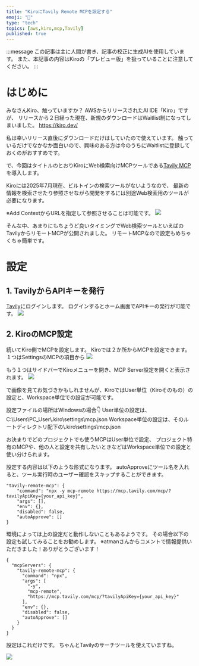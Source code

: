 ```yaml
---
title: "KiroにTavily Remote MCPを設定する"
emoji: "👻"
type: "tech"
topics: [aws,kiro,mcp,Tavily]
published: true
---
```


:::message
この記事は主に人間が書き、記事の校正に生成AIを使用しています。
また、本記事の内容はKiroの「プレビュー版」を扱っていることに注意してください。
:::

# はじめに
みなさんKiro、触っていますか？
AWSからリリースされたAI IDE「Kiro」ですが、
リリースから２日経った現在、新規のダウンロードはWaitlist制になってしまいました。
https://kiro.dev/

私は幸いリリース直後にダウンロードだけはしていたので使えています。
触っているだけでなかなか面白いので、興味のある方は今のうちにWaitlistに登録しておくのがおすすめです。

で、今回はタイトルのとおりKiroにWeb検索向けMCPツールである[Tavily MCP](https://github.com/tavily-ai/tavily-mcp)を導入します。

Kiroには2025年7月現在、ビルトインの検索ツールがないようなので、
最新の情報を検索させたり参照させながら開発をするには別途Web検索用のツールが必要になります。

※Add ContextからURLを指定して参照させることは可能です。
![](https://storage.googleapis.com/zenn-user-upload/23cc741b187b-20250717.png)


そんな中、あまりにもちょうど良いタイミングでWeb検索ツールといえばのTavilyからリモートMCPが公開されました。
リモートMCPなので設定もめちゃくちゃ簡単です。


# 設定

## 1. TavilyからAPIキーを発行

[Tavily](https://app.tavily.com/home)にログインします。
ログインするとホーム画面でAPIキーの発行が可能です。
![](https://storage.googleapis.com/zenn-user-upload/89139be91ea6-20250717.png)


## 2. KiroのMCP設定

続いてKiro側でMCPを設定します。
Kiroでは２か所からMCPを設定できます。
１つはSettingsのMCPの項目から
![](https://storage.googleapis.com/zenn-user-upload/29f2446d042b-20250717.png)

もう１つはサイドバーでKiroメニューを開き、MCP Server設定を開くと表示されます。
![](https://storage.googleapis.com/zenn-user-upload/5f52bd873f00-20250717.png)

で画像を見てお気づきかもしれませんが、KiroではUser単位（Kiroそのもの）の設定と、Workspace単位での設定が可能です。

設定ファイルの場所はWindowsの場合👇
User単位の設定は、C:\Users\PC_User\\.kiro\settings\mcp.json
Workspace単位の設定は、そのルートディレクトリ配下の\\.kiro\settings\mcp.json

お決まりでどのプロジェクトでも使うMCPはUser単位で設定、
プロジェクト特有のMCPや、他の人と設定を共有したいときなどはWorkspace単位での設定と使い分けられます。

設定する内容は以下のような形式になります。
autoApproveにツール名を入れると、ツール実行時のユーザー確認をスキップすることができます。

```javascript: mcp.json
"tavily-remote-mcp": {
    "command": "npx -y mcp-remote https://mcp.tavily.com/mcp/?tavilyApiKey={your_api_key}",
    "args": [],
    "env": {},
    "disabled": false,
    "autoApprove": []
}
```

環境によっては上の設定だと動作しないこともあるようです。
その場合以下の設定も試してみることをお勧めします。
※atmanさんからコメントで情報提供いただきました！ありがとうございます！
```javascript: mcp.json
{
  "mcpServers": {
    "tavily-remote-mcp": {
      "command": "npx",
      "args": [
        "-y",
        "mcp-remote",
        "https://mcp.tavily.com/mcp/?tavilyApiKey={your_api_key}"
      ],
      "env": {},
      "disabled": false,
      "autoApprove": []
    }
  }
}
```


設定はこれだけです。
ちゃんとTavilyのサーチツールを使えていますね。

![](https://storage.googleapis.com/zenn-user-upload/030972bbee33-20250717.png)
